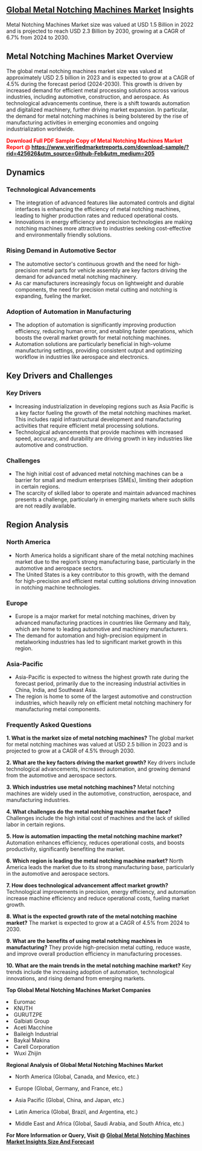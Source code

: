 <h2><a href="https://www.verifiedmarketreports.com/download-sample/?rid=425626&amp;utm_source=Github&amp;utm_medium=205" target="_blank">Global Metal Notching Machines Market</a> Insights</h2><p>Metal Notching Machines Market size was valued at USD 1.5 Billion in 2022 and is projected to reach USD 2.3 Billion by 2030, growing at a CAGR of 6.7% from 2024 to 2030.</p><p> <h2>Metal Notching Machines Market Overview</h2> <p>The global metal notching machines market size was valued at approximately USD 2.5 billion in 2023 and is expected to grow at a CAGR of 4.5% during the forecast period (2024-2030). This growth is driven by increased demand for efficient metal processing solutions across various industries, including automotive, construction, and aerospace. As technological advancements continue, there is a shift towards automation and digitalized machinery, further driving market expansion. In particular, the demand for metal notching machines is being bolstered by the rise of manufacturing activities in emerging economies and ongoing industrialization worldwide.</p> <p><strong><p><span class=""><span style="color: #ff0000;"><strong>Download Full PDF Sample Copy of Metal Notching Machines Market Report</strong> @ </span><a href="https://www.verifiedmarketreports.com/download-sample/?rid=425626&amp;utm_source=Github-Feb&amp;utm_medium=205" target="_blank">https://www.verifiedmarketreports.com/download-sample/?rid=425626&amp;utm_source=Github-Feb&amp;utm_medium=205</a></span></p></strong></p> <h2>Dynamics</h2> <h3>Technological Advancements</h3> <ul> <li>The integration of advanced features like automated controls and digital interfaces is enhancing the efficiency of metal notching machines, leading to higher production rates and reduced operational costs.</li> <li>Innovations in energy efficiency and precision technologies are making notching machines more attractive to industries seeking cost-effective and environmentally friendly solutions.</li> </ul> <h3>Rising Demand in Automotive Sector</h3> <ul> <li>The automotive sector's continuous growth and the need for high-precision metal parts for vehicle assembly are key factors driving the demand for advanced metal notching machinery.</li> <li>As car manufacturers increasingly focus on lightweight and durable components, the need for precision metal cutting and notching is expanding, fueling the market.</li> </ul> <h3>Adoption of Automation in Manufacturing</h3> <ul> <li>The adoption of automation is significantly improving production efficiency, reducing human error, and enabling faster operations, which boosts the overall market growth for metal notching machines.</li> <li>Automation solutions are particularly beneficial in high-volume manufacturing settings, providing consistent output and optimizing workflow in industries like aerospace and electronics.</li> </ul> <h2>Key Drivers and Challenges</h2> <h3>Key Drivers</h3> <ul> <li>Increasing industrialization in developing regions such as Asia Pacific is a key factor fueling the growth of the metal notching machines market. This includes rapid infrastructural development and manufacturing activities that require efficient metal processing solutions.</li> <li>Technological advancements that provide machines with increased speed, accuracy, and durability are driving growth in key industries like automotive and construction.</li> </ul> <h3>Challenges</h3> <ul> <li>The high initial cost of advanced metal notching machines can be a barrier for small and medium enterprises (SMEs), limiting their adoption in certain regions.</li> <li>The scarcity of skilled labor to operate and maintain advanced machines presents a challenge, particularly in emerging markets where such skills are not readily available.</li> </ul> <h2>Region Analysis</h2> <h3>North America</h3> <ul> <li>North America holds a significant share of the metal notching machines market due to the region’s strong manufacturing base, particularly in the automotive and aerospace sectors.</li> <li>The United States is a key contributor to this growth, with the demand for high-precision and efficient metal cutting solutions driving innovation in notching machine technologies.</li> </ul> <h3>Europe</h3> <ul> <li>Europe is a major market for metal notching machines, driven by advanced manufacturing practices in countries like Germany and Italy, which are home to leading automotive and machinery manufacturers.</li> <li>The demand for automation and high-precision equipment in metalworking industries has led to significant market growth in this region.</li> </ul> <h3>Asia-Pacific</h3> <ul> <li>Asia-Pacific is expected to witness the highest growth rate during the forecast period, primarily due to the increasing industrial activities in China, India, and Southeast Asia.</li> <li>The region is home to some of the largest automotive and construction industries, which heavily rely on efficient metal notching machinery for manufacturing metal components.</li> </ul> <h3>Frequently Asked Questions</h3> <p><strong>1. What is the market size of metal notching machines?</strong> The global market for metal notching machines was valued at USD 2.5 billion in 2023 and is projected to grow at a CAGR of 4.5% through 2030.</p> <p><strong>2. What are the key factors driving the market growth?</strong> Key drivers include technological advancements, increased automation, and growing demand from the automotive and aerospace sectors.</p> <p><strong>3. Which industries use metal notching machines?</strong> Metal notching machines are widely used in the automotive, construction, aerospace, and manufacturing industries.</p> <p><strong>4. What challenges do the metal notching machine market face?</strong> Challenges include the high initial cost of machines and the lack of skilled labor in certain regions.</p> <p><strong>5. How is automation impacting the metal notching machine market?</strong> Automation enhances efficiency, reduces operational costs, and boosts productivity, significantly benefiting the market.</p> <p><strong>6. Which region is leading the metal notching machine market?</strong> North America leads the market due to its strong manufacturing base, particularly in the automotive and aerospace sectors.</p> <p><strong>7. How does technological advancement affect market growth?</strong> Technological improvements in precision, energy efficiency, and automation increase machine efficiency and reduce operational costs, fueling market growth.</p> <p><strong>8. What is the expected growth rate of the metal notching machine market?</strong> The market is expected to grow at a CAGR of 4.5% from 2024 to 2030.</p> <p><strong>9. What are the benefits of using metal notching machines in manufacturing?</strong> They provide high-precision metal cutting, reduce waste, and improve overall production efficiency in manufacturing processes.</p> <p><strong>10. What are the main trends in the metal notching machine market?</strong> Key trends include the increasing adoption of automation, technological innovations, and rising demand from emerging markets.</p> </p><p><strong>Top Global Metal Notching Machines Market Companies</strong></p><div data-test-id=""><p><li>Euromac</li><li> KNUTH</li><li> GURUTZPE</li><li> Galbiati Group</li><li> Aceti Macchine</li><li> Baileigh Industrial</li><li> Baykal Makina</li><li> Carell Corporation</li><li> Wuxi Zhijin</li></p><div><strong>Regional Analysis of&nbsp;Global Metal Notching Machines Market</strong></div><ul><li dir="ltr"><p dir="ltr">North America&nbsp;(Global, Canada, and Mexico, etc.)</p></li><li dir="ltr"><p dir="ltr">Europe (Global, Germany, and France, etc.)</p></li><li dir="ltr"><p dir="ltr">Asia Pacific&nbsp;(Global, China, and Japan, etc.)</p></li><li dir="ltr"><p dir="ltr">Latin America&nbsp;(Global, Brazil, and Argentina, etc.)</p></li><li dir="ltr">Middle East and Africa&nbsp;(Global, Saudi Arabia, and South Africa, etc.)</li></ul><p><strong>For More Information or Query, Visit @&nbsp;</strong><strong><a href="https://www.verifiedmarketreports.com/product/metal-notching-machines-market/?utm_source=Github&amp;utm_medium=205" target="_blank">Global Metal Notching Machines Market Insights Size And Forecast</a></strong></p></div>
